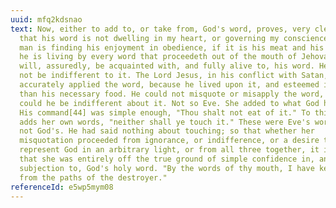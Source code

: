 ```yaml
---
uuid: mfq2kdsnao
text: Now, either to add to, or take from, God's word, proves, very clearly,
  that his word is not dwelling in my heart, or governing my conscience. If a
  man is finding his enjoyment in obedience, if it is his meat and his drink, if
  he is living by every word that proceedeth out of the mouth of Jehovah, he
  will, assuredly, be acquainted with, and fully alive to, his word. He could
  not be indifferent to it. The Lord Jesus, in his conflict with Satan,
  accurately applied the word, because he lived upon it, and esteemed it more
  than his necessary food. He could not misquote or misapply the word, neither
  could he be indifferent about it. Not so Eve. She added to what God had said.
  His command[44] was simple enough, "Thou shalt not eat of it." To this Eve
  adds her own words, "neither shall ye touch it." These were Eve's words and
  not God's. He had said nothing about touching; so that whether her
  misquotation proceeded from ignorance, or indifference, or a desire to
  represent God in an arbitrary light, or from all three together, it is plain
  that she was entirely off the true ground of simple confidence in, and
  subjection to, God's holy word. "By the words of thy mouth, I have kept me
  from the paths of the destroyer."
referenceId: e5wp5mym08
---
```

